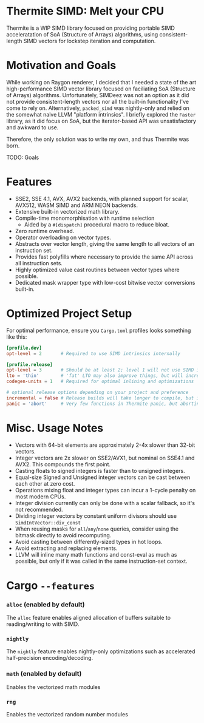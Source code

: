 Thermite SIMD: Melt your CPU
============================

Thermite is a WIP SIMD library focused on providing portable SIMD acceleratation of SoA (Structure of Arrays) algorithms, using consistent-length SIMD vectors for lockstep iteration and computation.

# Motivation and Goals

While working on Raygon renderer, I decided that I needed a state of the art high-performance SIMD vector library focused on faciliating SoA (Structure of Arrays) algorithms. Unfortunately, SIMDeez was not an option as it did not provide consistent-length vectors nor all the built-in functionality I've come to rely on. Alternatively, `packed_simd` was nightly-only and relied on the somewhat naive LLVM "platform intrinsics". I briefly explored the `Faster` library, as it did focus on SoA, but the iterator-based API was unsatisfactory and awkward to use.

Therefore, the only solution was to write my own, and thus Thermite was born.

TODO: Goals

# Features

* SSE2, SSE 4.1, AVX, AVX2 backends, with planned support for scalar, AVX512, WASM SIMD and ARM NEON backends.
* Extensive built-in vectorized math library.
* Compile-time monomorphisation with runtime selection
    * Aided by a `#[dispatch]` procedural macro to reduce bloat.
* Zero runtime overhead.
* Operator overloading on vector types.
* Abstracts over vector length, giving the same length to all vectors of an instruction set.
* Provides fast polyfills where necessary to provide the same API across all instruction sets.
* Highly optimized value cast routines between vector types where possible.
* Dedicated mask wrapper type with low-cost bitwise vector conversions built-in.

# Optimized Project Setup

For optimal performance, ensure you `Cargo.toml` profiles looks something like this:
```toml
[profile.dev]
opt-level = 2       # Required to use SIMD intrinsics internally

[profile.release]
opt-level = 3       # Should be at least 2; level 1 will not use SIMD intrinsics
lto = 'thin'        # 'fat' LTO may also improve things, but will increase compile time
codegen-units = 1   # Required for optimal inlining and optimizations

# optional release options depending on your project and preference
incremental = false # Release builds will take longer to compile, but inter-crate optimizations may work better
panic = 'abort'     # Very few functions in Thermite panic, but aborting will avoid the unwind mechanism overhead
```

# Misc. Usage Notes

* Vectors with 64-bit elements are approximately 2-4x slower than 32-bit vectors.
* Integer vectors are 2x slower on SSE2/AVX1, but nominal on SSE4.1 and AVX2. This compounds the first point.
* Casting floats to signed integers is faster than to unsigned integers.
* Equal-size Signed and Unsigned integer vectors can be cast between each other at zero cost.
* Operations mixing float and integer types can incur a 1-cycle penalty on most modern CPUs.
* Integer division currently can only be done with a scalar fallback, so it's not recommended.
* Dividing integer vectors by constant uniform divisors should use `SimdIntVector::div_const`
* When reusing masks for `all`/`any`/`none` queries, consider using the bitmask directly to avoid recomputing.
* Avoid casting between differently-sized types in hot loops.
* Avoid extracting and replacing elements.
* LLVM will inline many math functions and const-eval as much as possible, but only if it was called in the same instruction-set context.

# Cargo `--features`

### `alloc` (enabled by default)

The `alloc` feature enables aligned allocation of buffers suitable to reading/writing to with SIMD.

### `nightly`

The `nightly` feature enables nightly-only optimizations such as accelerated half-precision encoding/decoding.

### `math` (enabled by default)

Enables the vectorized math modules

### `rng`

Enables the vectorized random number modules
